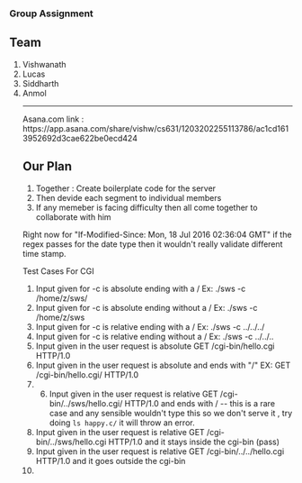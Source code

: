 ### Group Assignment 

## Team
<ol>
<li>Vishwanath</li>
<li>Lucas</li>
<li>Siddharth</li>
<li>Anmol</li>

<hr>
Asana.com link : <a>https://app.asana.com/share/vishw/cs631/1203202255113786/ac1cd1613952692d3cae622be0ecd424
</a>



## Our Plan
<ol>
<li>Together : Create boilerplate code for the server</li>
<li>Then devide each segment to individual members</li>
<li>If any memeber is facing difficulty then all come together to collaborate with him</li>
</ol>

Right now for "If-Modified-Since: Mon, 18 Jul 2016 02:36:04 GMT" if the regex passes for the date type then it wouldn't really validate different time stamp.
  
  Test Cases For CGI
  1. Input given for -c is absolute ending with a / Ex: ./sws -c /home/z/sws/
  2. Input given for -c is absolute ending without a / Ex: ./sws -c /home/z/sws
  3. Input given for -c is relative ending with a / Ex: ./sws -c ../../../
  4. Input given for -c is relative ending without a / Ex: ./sws -c ../../..
  5. Input given in the user request is absolute GET /cgi-bin/hello.cgi HTTP/1.0
  6. Input given in the user request is absolute and ends with "/" EX: GET /cgi-bin/hello.cgi/ HTTP/1.0
  7.  6. Input given in the user request is relative GET /cgi-bin/../sws/hello.cgi/ HTTP/1.0 and ends with / -- this is a rare case and any sensible wouldn't type this so we don't serve it , try doing <code>ls happy.c/</code> it will throw an error.
  8. Input given in the user request is relative GET /cgi-bin/../sws/hello.cgi HTTP/1.0 and it stays inside the cgi-bin (pass)
  9. Input given in the user request is relative GET /cgi-bin/../../hello.cgi HTTP/1.0 and it goes outside the cgi-bin
  8.  
